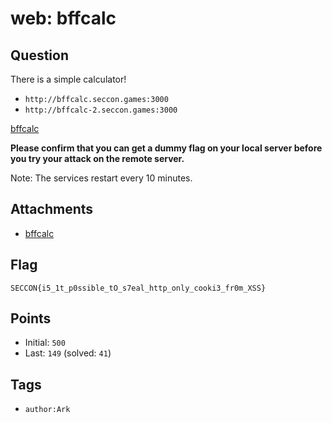# web: bffcalc
## Question
There is a simple calculator!

- `http://bffcalc.seccon.games:3000`
- `http://bffcalc-2.seccon.games:3000`

[bffcalc](files)

**Please confirm that you can get a dummy flag on your local server before you try your attack on the remote server.**

Note: The services restart every 10 minutes.

## Attachments
- [bffcalc](files)

## Flag
```
SECCON{i5_1t_p0ssible_tO_s7eal_http_only_cooki3_fr0m_XSS}
```

## Points
- Initial: `500`
- Last: `149` (solved: `41`)

## Tags
- `author:Ark`
